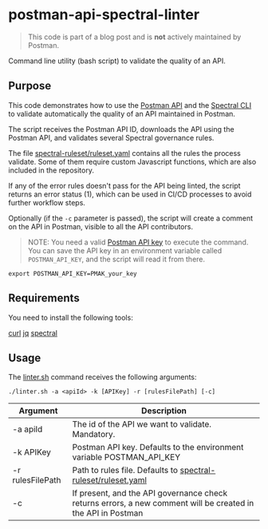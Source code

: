 # postman-api-spectral-linter

> This code is part of a blog post and is **not** actively maintained by Postman.

Command line utility (bash script) to validate the quality of an API.

## Purpose

This code demonstrates how to use the [Postman API](https://www.postman.com/postman/workspace/postman-public-workspace/collection/12959542-c8142d51-e97c-46b6-bd77-52bb66712c9a) and the [Spectral CLI](https://docs.stoplight.io/docs/spectral/9ffa04e052cc1-spectral-cli) to validate automatically the quality of an API maintained in Postman.

The script receives the Postman API ID, downloads the API using the Postman API, and validates several Spectral governance rules.

The file [spectral-ruleset/ruleset.yaml](ruleset.yaml) contains all the rules the process validate. Some of them require custom Javascript functions, which are also included in the repository.

If any of the error rules doesn't pass for the API being linted, the script returns an error status (1), which can be used in CI/CD processes to avoid further workflow steps.

Optionally (if the `-c` parameter is passed), the script will create a comment on the API in Postman, visible to all the API contributors.

> NOTE: You need a valid [Postman API key](https://learning.postman.com/docs/developer/postman-api/authentication/) to execute the command. You can save the API key in an environment variable called `POSTMAN_API_KEY`, and the script will read it from there.

```shell
export POSTMAN_API_KEY=PMAK_your_key
```

## Requirements

You need to install the following tools:

[curl](https://curl.se/)
[jq](https://jqlang.github.io/jq/)
[spectral](https://docs.stoplight.io/docs/spectral/b8391e051b7d8-installation)

## Usage

The [linter.sh](linter.sh) command receives the following arguments:

```shell
./linter.sh -a <apiId> -k [APIKey] -r [rulesFilePath] [-c]
```

| Argument         | Description                                                                                                  |
| ---------------- | ------------------------------------------------------------------------------------------------------------ |
| -a apiId         | The id of the API we want to validate. Mandatory.                                                            |
| -k APIKey        | Postman API key. Defaults to the environment variable POSTMAN_API_KEY                                        |
| -r rulesFilePath | Path to rules file. Defaults to [spectral-ruleset/ruleset.yaml](spectral-ruleset/ruleset.yaml)               |
| -c               | If present, and the API governance check returns errors, a new comment will be created in the API in Postman |
